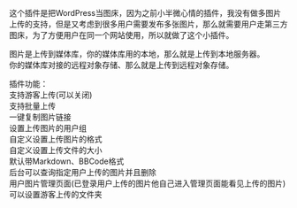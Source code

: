 这个插件是把WordPress当图床，因为之前小半微心情的插件，我没有做多图片上传的支持，但是又考虑到很多用户需要发布多张图片，那么就需要用户走第三方图床，为了方便用户在同一个网站使用，所以就做了这个小插件。  

图片是上传到媒体库，你的媒体库用的本地，那么就是上传到本地服务器。  
你的媒体库对接的远程对象存储、那么就是上传到远程对象存储。  



插件功能：  
支持游客上传(可以关闭)  
支持批量上传  
一键复制图片链接  
设置上传图片的用户组  
自定义设置上传图片的格式  
自定义设置上传文件的大小  
默认带Markdown、BBCode格式  
后台可以查询指定用户上传的图片并且删除  
用户图片管理页面(已登录用户上传的图片他自己进入管理页面能看见上传的图片)  
可以设置游客上传的文件夹
